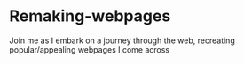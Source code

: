 # Remaking-webpages
Join me as I embark on a journey through the web, recreating popular/appealing webpages I come across 

